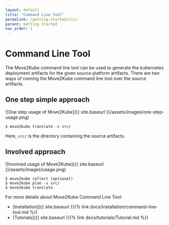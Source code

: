 ```yaml
---
layout: default
title: "Command Line Tool"
permalink: /getting-started/cli/
parent: Getting Started
nav_order: 1
---
```


# Command Line Tool

The Move2Kube command line tool can be used to generate the kubernetes deployment artifacts for the given source platform artifacts. There are two ways of running the Move2Kube command line tool over the source artifacts.

## One step simple approach
![One step usage of Move2Kube]({{ site.baseurl }}/assets/images/one-step-usage.png)

  ```console
  $ move2kube translate -s src/
  ```
Here, `src/` is the directory containing the source artifacts.

## Involved approach
![Involved usage of Move2Kube]({{ site.baseurl }}/assets/images/usage.png)

  ```console
  $ move2kube collect (optional)
  $ move2kube plan -s src/
  $ move2kube translate
  ```

For more details about Move2Kube Command Line Tool:
* [Installation]({{ site.baseurl }}{% link docs/installation/command-line-tool.md %})
* [Tutorials]({{ site.baseurl }}{% link docs/tutorials/Tutorial.md %})
